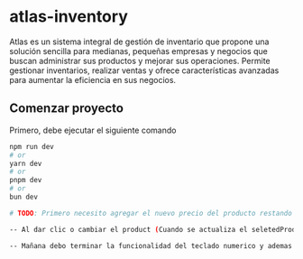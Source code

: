 # atlas-inventory
Atlas es un sistema integral de gestión de inventario que propone una solución sencilla para medianas, pequeñas empresas y negocios que buscan administrar sus productos y mejorar sus operaciones. Permite gestionar inventarios, realizar ventas y ofrece características avanzadas para aumentar la eficiencia en sus negocios.

## Comenzar proyecto

Primero, debe ejecutar el siguiente comando

```bash
npm run dev
# or
yarn dev
# or
pnpm dev
# or
bun dev

# TODO: Primero necesito agregar el nuevo precio del producto restando el descuento

-- Al dar clic o cambiar el product (Cuando se actualiza el seletedProduct) se quita el descuento y si agrego uno nuevo se agrega el descuento del producto (se mantiene el descuento)

-- Mañana debo terminar la funcionalidad del teclado numerico y ademas de que pueda realizar el total de cada producto